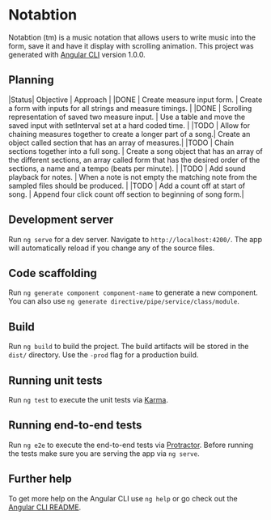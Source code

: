 # Notabtion

Notabtion (tm) is a music notation that allows users to write music into the form, save it and have it display with scrolling animation. This project was generated with [Angular CLI](https://github.com/angular/angular-cli) version 1.0.0.

## Planning

|Status| Objective | Approach |
|DONE | Create measure input form. | Create a form with inputs for all strings and measure timings. |
|DONE | Scrolling representation of saved two measure input. | Use a table and move the saved input with setInterval set at a hard coded time. |
|TODO | Allow for chaining measures together to create a longer part of a song.| Create an object called section that has an array of measures.|
|TODO | Chain sections together into a full song. | Create a song object that has an array of the different sections, an array called form that has the desired order of the sections, a name and a tempo (beats per minute). |
|TODO | Add sound playback for notes. | When a note is not empty the matching note from the sampled files should be produced. |
|TODO | Add a count off at start of song. | Append four click count off section to beginning of song form.|

## Development server

Run `ng serve` for a dev server. Navigate to `http://localhost:4200/`. The app will automatically reload if you change any of the source files.

## Code scaffolding

Run `ng generate component component-name` to generate a new component. You can also use `ng generate directive/pipe/service/class/module`.

## Build

Run `ng build` to build the project. The build artifacts will be stored in the `dist/` directory. Use the `-prod` flag for a production build.

## Running unit tests

Run `ng test` to execute the unit tests via [Karma](https://karma-runner.github.io).

## Running end-to-end tests

Run `ng e2e` to execute the end-to-end tests via [Protractor](http://www.protractortest.org/).
Before running the tests make sure you are serving the app via `ng serve`.

## Further help

To get more help on the Angular CLI use `ng help` or go check out the [Angular CLI README](https://github.com/angular/angular-cli/blob/master/README.md).
